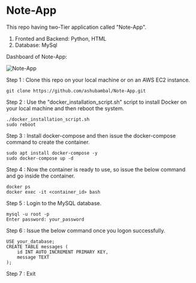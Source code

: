 # Note-App
This repo having two-Tier application called "Note-App".

1. Fronted and Backend: Python, HTML
2. Database: MySql

Dashboard of Note-App:

![Note-App](https://github.com/ashubambal/Note-App/assets/92073828/5543408f-2d28-4a3b-86bd-dc0cfb5d5989)

Step 1 : Clone this repo on your local machine or on an AWS EC2 instance.

	git clone https://github.com/ashubambal/Note-App.git

Step 2 : Use the "docker_installation_script.sh" script to install Docker on your local machine and then reboot the system.

	./docker_installation_script.sh
 	sudo reboot

Step 3 : Install docker-compose and then issue the docker-compose command to create the container.

	sudo apt install docker-compose -y
 	sudo docker-compose up -d

Step 4 : Now the container is ready to use, so issue the below command and go inside the container.
  
  	docker ps
	docker exec -it <container_id> bash
 	
Step 5 : Login to the MySQL database.

  	mysql -u root -p
	Enter password: your_password
	
Step 6 : Issue the below command once you logon successfully.
 
	USE your_database;
	CREATE TABLE messages (
	    id INT AUTO_INCREMENT PRIMARY KEY,
	    message TEXT
	);

Step 7 : Exit
